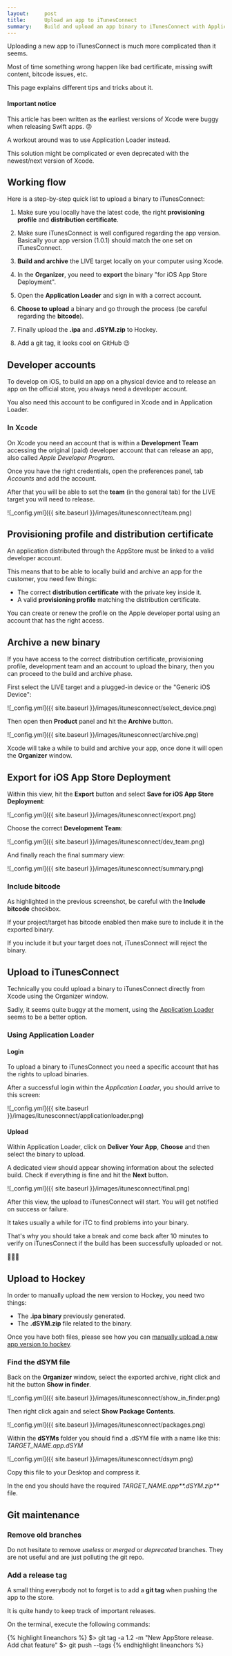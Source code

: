 ```yaml
---
layout:     post
title:      Upload an app to iTunesConnect
summary:    Build and upload an app binary to iTunesConnect with Application Loader.
---
```


Uploading a new app to iTunesConnect is much more complicated than it seems.

Most of time something wrong happen like bad certificate, missing swift content, bitcode issues, etc.

This page explains different tips and tricks about it.

#### Important notice

This article has been written as the earliest versions of Xcode were buggy when releasing Swift apps. :rage:

A workout around was to use Application Loader instead. 

This solution might be complicated or even deprecated with the newest/next version of Xcode.

## Working flow

Here is a step-by-step quick list to upload a binary to iTunesConnect:

1. Make sure you locally have the latest code, the right **provisioning profile** and **distribution certificate**.

2. Make sure iTunesConnect is well configured regarding the app version. Basically your app version (1.0.1) should match the one set on iTunesConnect.

3. **Build and archive** the LIVE target locally on your computer using Xcode.

4. In the **Organizer**, you need to **export** the binary "for iOS App Store Deployment".

5. Open the **Application Loader** and sign in with a correct account.

6. **Choose to upload** a binary and go through the process (be careful regarding the **bitcode**).

7. Finally upload the **.ipa** and **.dSYM.zip** to Hockey.

8. Add a git tag, it looks cool on GitHub :wink:

## Developer accounts

To develop on iOS, to build an app on a physical device and to release an app on the official store, you always need a developer account.

You also need this account to be configured in Xcode and in Application Loader.

### In Xcode

On Xcode you need an account that is within a **Development Team** accessing the original (paid) developer account that can release an app, also called _Apple Developer Program_.

Once you have the right credentials, open the preferences panel, tab _Accounts_ and add the account.

After that you will be able to set the **team** (in the general tab) for the LIVE target you will need to release.

![_config.yml]({{ site.baseurl }}/images/itunesconnect/team.png)

## Provisioning profile and distribution certificate

An application distributed through the AppStore must be linked to a valid developer account.

This means that to be able to locally build and archive an app for the customer, you need few things:

- The correct **distribution certificate** with the private key inside it.
- A valid **provisioning profile** matching the distribution certificate.

You can create or renew the profile on the Apple developer portal using an account that has the right access.

## Archive a new binary

If you have access to the correct distribution certificate, provisioning profile, development team and an account to upload the binary, then you can proceed to the build and archive phase.

First select the LIVE target and a plugged-in device or the "Generic iOS Device":

![_config.yml]({{ site.baseurl }}/images/itunesconnect/select_device.png)
 
Then open then **Product** panel and hit the **Archive** button.

![_config.yml]({{ site.baseurl }}/images/itunesconnect/archive.png)
 
Xcode will take a while to build and archive your app, once done it will open the **Organizer** window.

## Export for iOS App Store Deployment

Within this view, hit the **Export** button and select **Save for iOS App Store Deployment**:

![_config.yml]({{ site.baseurl }}/images/itunesconnect/export.png)

Choose the correct **Development Team**:

![_config.yml]({{ site.baseurl }}/images/itunesconnect/dev_team.png)

And finally reach the final summary view:

![_config.yml]({{ site.baseurl }}/images/itunesconnect/summary.png)

### Include bitcode

As highlighted in the previous screenshot, be careful with the **Include bitcode** checkbox.

If your project/target has bitcode enabled then make sure to include it in the exported binary.

If you include it but your target does not, iTunesConnect will reject the binary.

## Upload to iTunesConnect

Technically you could upload a binary to iTunesConnect directly from Xcode using the Organizer window.

Sadly, it seems quite buggy at the moment, using the [Application Loader](https://itunesconnect.apple.com/docs/UsingApplicationLoader.pdf) seems to be a better option.

### Using Application Loader

#### Login

To upload a binary to iTunesConnect you need a specific account that has the rights to upload binaries.

After a successful login within the _Application Loader_, you should arrive to this screen:

![_config.yml]({{ site.baseurl }}/images/itunesconnect/applicationloader.png)

#### Upload

Within Application Loader, click on **Deliver Your App**, **Choose** and then select the binary to upload.

A dedicated view should appear showing information about the selected build. Check if everything is fine and hit the **Next** button. 

![_config.yml]({{ site.baseurl }}/images/itunesconnect/final.png)

After this view, the upload to iTunesConnect will start. You will get notified on success or failure.

It takes usually a while for iTC to find problems into your binary.

That's why you should take a break and come back after 10 minutes to verify on iTunesConnect if the build has been successfully uploaded or not.

:palm_tree::innocent::palm_tree:

## Upload to Hockey

In order to manually upload the new version to Hockey, you need two things:

- The **.ipa binary** previously generated. 
- The **.dSYM.zip** file related to the binary.

Once you have both files, please see how you can [manually upload a new app version to hockey](/2016/04/19/configure-hockeyapp).

### Find the dSYM file

Back on the **Organizer** window, select the exported archive, right click and hit the button **Show in finder**.

![_config.yml]({{ site.baseurl }}/images/itunesconnect/show_in_finder.png)

Then right click again and select **Show Package Contents**.

![_config.yml]({{ site.baseurl }}/images/itunesconnect/packages.png)

Within the **dSYMs** folder you should find a .dSYM file with a name like this: _TARGET_NAME.app.dSYM_

![_config.yml]({{ site.baseurl }}/images/itunesconnect/dsym.png)

Copy this file to your Desktop and compress it.

In the end you should have the required _TARGET_NAME.app**.dSYM.zip**_ file.

## Git maintenance

### Remove old branches

Do not hesitate to remove _useless_ or _merged_ or _deprecated_ branches. They are not useful and are just polluting the git repo. 

### Add a release tag

A small thing everybody not to forget is to add a **git tag** when pushing the app to the store.

It is quite handy to keep track of important releases.

On the terminal, execute the following commands:

{% highlight lineanchors %}
$> git tag -a 1.2 -m "New AppStore release. Add chat feature"
$> git push --tags
{% endhighlight lineanchors %}